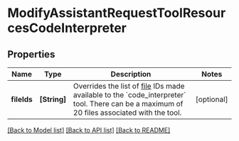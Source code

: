 # ModifyAssistantRequestToolResourcesCodeInterpreter

## Properties
Name | Type | Description | Notes
------------ | ------------- | ------------- | -------------
**fileIds** | **[String]** | Overrides the list of [file](/docs/api-reference/files) IDs made available to the &#x60;code_interpreter&#x60; tool. There can be a maximum of 20 files associated with the tool.  | [optional] 

[[Back to Model list]](../README.md#documentation-for-models) [[Back to API list]](../README.md#documentation-for-api-endpoints) [[Back to README]](../README.md)


